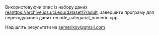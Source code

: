 Використовуючи опис із набору даних [rea](https://archive.ics.uci.edu/dataset/2/adult)https://archive.ics.uci.edu/dataset/2/adult, завершити програму для перекодування даних recode_categorial_numeric.cpp


Надішліть результати на semerikov@gmail.com
